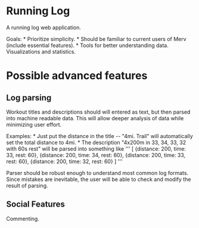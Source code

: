 Running Log
===========

A running log web application.

Goals:
	* Prioritize simplicity.
	* Should be familiar to current users of Merv (include essential features).
	* Tools for better understanding data. Visualizations and statistics.
	
# Possible advanced features

## Log parsing

Workout titles and descriptions should will entered as text, but then parsed into machine readable data.
This will allow deeper analysis of data while minimizing user effort.

Examples:
	* Just put the distance in the title -- "4mi. Trail" will automatically set the total distance to 4mi.
	* The description "4x200m in 33, 34, 33, 32 with 60s rest" will be parsed into something like
	'''
	[
		{distance: 200, time: 33, rest: 60},
		{distance: 200, time: 34, rest: 60},
		{distance: 200, time: 33, rest: 60},
		{distance: 200, time: 32, rest: 60}
	]
	'''

Parser should be robust enough to understand most common log formats. Since mistakes are inevitable, the user will be able to check and modify the result of parsing.
	
## Social Features

Commenting.
